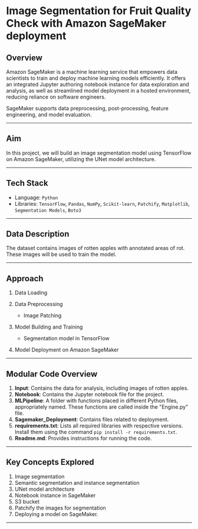 # Image Segmentation for Fruit Quality Check with Amazon SageMaker deployment

## Overview

Amazon SageMaker is a machine learning service that empowers data scientists to train and deploy machine learning models efficiently. It offers an integrated Jupyter authoring notebook instance for data exploration and analysis, as well as streamlined model deployment in a hosted environment, reducing reliance on software engineers.

SageMaker supports data preprocessing, post-processing, feature engineering, and model evaluation. 

---

## Aim

In this project, we will build an image segmentation model using TensorFlow on Amazon SageMaker, utilizing the UNet model architecture.

---

## Tech Stack

- Language: `Python`
- Libraries: `TensorFlow`, `Pandas`, `NumPy`, `Scikit-learn`, `Patchify`, `Matplotlib`, `Segmentation Models`, `Boto3`

---

## Data Description

The dataset contains images of rotten apples with annotated areas of rot. These images will be used to train the model.

---

## Approach

1. Data Loading
2. Data Preprocessing
   - Image Patching
3. Model Building and Training
   - Segmentation model in TensorFlow

4. Model Deployment on Amazon SageMaker

---

## Modular Code Overview

1. **Input**: Contains the data for analysis, including images of rotten apples.
2. **Notebook**: Contains the Jupyter notebook file for the project.
3. **MLPipeline**: A folder with functions placed in different Python files, appropriately named. These functions are called inside the "Engine.py" file.
4. **Sagemaker_Deployment**: Contains files related to deployment.
5. **requirements.txt**: Lists all required libraries with respective versions. Install them using the command `pip install -r requirements.txt`.
6. **Readme.md**: Provides instructions for running the code.

---

## Key Concepts Explored

1. Image segmentation
2. Semantic segmentation and instance segmentation
3. UNet model architecture
4. Notebook instance in SageMaker
5. S3 bucket
6. Patchify the images for segmentation
7. Deploying a model on SageMaker.

---